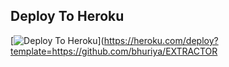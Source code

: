 
## Deploy To Heroku

[![Deploy To Heroku](https://www.herokucdn.com/deploy/button.svg)](https://heroku.com/deploy?template=https://github.com/bhuriya/EXTRACTOR
